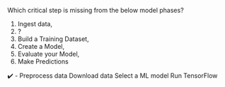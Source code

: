 Which critical step is missing from the below model phases?
1. Ingest data,
2. ?
3. Build a Training Dataset,
4. Create a Model,
5. Evaluate your Model,
6. Make Predictions

✔️ - Preprocess data
Download data
Select a ML model
Run TensorFlow